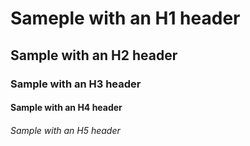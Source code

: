# Sameple with an H1 header
## Sample with an H2 header
### Sample with an H3 header
#### Sample with an H4 header
###### Sample with an H5 header
